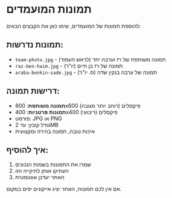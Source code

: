 # תמונות המועמדים

להוספת תמונות של המועמדים, שימו כאן את הקבצים הבאים:

## תמונות נדרשות:
- `team-photo.jpg` - תמונה משותפת של רז וערבה יחד (לראש העמוד)
- `raz-ben-haim.jpg` - תמונה של רז בן חיים (יו"ר)
- `araba-benkin-sade.jpg` - תמונה של ערבה בנקין שדה (ס. יו"ר)

## דרישות תמונה:
- **תמונה משותפת**: 800x600 פיקסלים (רוחב יותר מגובה)
- **תמונות פרטניות**: 400x400 פיקסלים (ריבועי)
- פורמט: JPG או PNG
- גודל קובץ: עד 2MB
- איכות טובה, תמונה בהירה ומקצועית

## איך להוסיף:
1. שמרו את התמונות בשמות הנכונים
2. העתיקו אותן לתיקייה הזו
3. האתר יעדכן אוטומטית

אם אין לכם תמונות, האתר יציג אייקונים יפים במקום. 